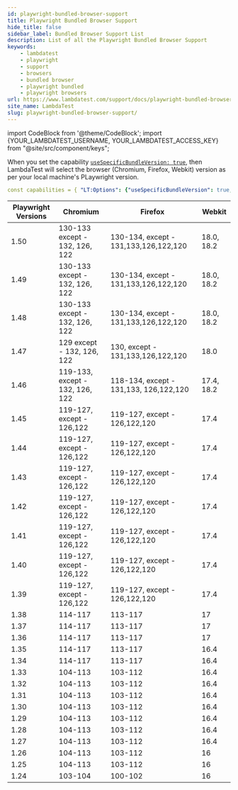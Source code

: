 ```yaml
---
id: playwright-bundled-browser-support
title: Playwright Bundled Browser Support
hide_title: false
sidebar_label: Bundled Browser Support List
description: List of all the Playwright Bundled Browser Support
keywords:
    - lambdatest
    - playwright
    - support
    - browsers
    - bundled browser
    - playwright bundled
    - playwright browsers
url: https://www.lambdatest.com/support/docs/playwright-bundled-browser-support/
site_name: LambdaTest
slug: playwright-bundled-browser-support/
---
```


import CodeBlock from '@theme/CodeBlock';
import {YOUR_LAMBDATEST_USERNAME, YOUR_LAMBDATEST_ACCESS_KEY} from "@site/src/component/keys";

<script type="application/ld+json"
      dangerouslySetInnerHTML={{ __html: JSON.stringify({
       "@context": "https://schema.org",
        "@type": "BreadcrumbList",
        "itemListElement": [{
          "@type": "ListItem",
          "position": 1,
          "name": "Home",
          "item": "https://www.lambdatest.com"
        },{
          "@type": "ListItem",
          "position": 2,
          "name": "Support",
          "item": "https://www.lambdatest.com/support/docs/"
        },{
          "@type": "ListItem",
          "position": 3,
          "name": "Playwright Bundled Browser Support",
          "item": "https://www.lambdatest.com/support/docs/playwright-bundled-browser-support/"
        }]
      })
    }}
></script>

When you set the capability [`useSpecificBundleVersion: true`](/support/docs/capabilities-for-playwright/#:~:text=setHTTPCredentials%22%2C%20%22setStorageState%22%2C%20%22setGeolocation%22%5D%7D%7D-,useSpecificBundleVersion,-Boolean), then LambdaTest will select the browser (Chromium, Firefox, Webkit) version as per your local machine's PLaywright version. 

```yaml
const capabilities = { "LT:Options": {"useSpecificBundleVersion": true,}}
```

| Playwright Versions | Chromium | Firefox | Webkit |
|---------------------|----------|---------|--------|
|1.50| 130-133 except - 132, 126, 122 | 130-134, except - 131,133,126,122,120 | 18.0, 18.2 |
|1.49| 130-133 except - 132, 126, 122 | 130-134, except - 131,133,126,122,120 | 18.0, 18.2 |
|1.48| 130-133 except - 132, 126, 122 | 130-134, except - 131,133,126,122,120 | 18.0, 18.2 |
|1.47| 129 except - 132, 126, 122 | 130, except - 131,133,126,122,120 | 18.0 |
|1.46| 119-133, except - 132, 126, 122 | 118-134, except - 131,133, 126,122,120 | 17.4, 18.2 |
|1.45| 119-127, except - 126,122 | 119-127, except - 126,122,120 | 17.4 |
|1.44| 119-127, except - 126,122 | 119-127, except - 126,122,120 | 17.4 |
|1.43| 119-127, except - 126,122 | 119-127, except - 126,122,120 | 17.4 |
|1.42| 119-127, except - 126,122 | 119-127, except - 126,122,120 | 17.4 |
|1.41| 119-127, except - 126,122 | 119-127, except - 126,122,120 | 17.4 |
|1.40| 119-127, except - 126,122 | 119-127, except - 126,122,120 | 17.4 |
|1.39| 119-127, except - 126,122 | 119-127, except - 126,122,120 | 17.4 |
|1.38| 114-117 | 113-117 | 17 |
|1.37| 114-117 | 113-117 | 17 |
|1.36| 114-117 | 113-117 | 17 |
|1.35| 114-117 | 113-117 | 16.4 |
|1.34| 114-117 | 113-117 | 16.4 |
|1.33| 104-113 | 103-112 | 16.4 |
|1.32| 104-113 | 103-112 | 16.4 |
|1.31| 104-113 | 103-112 | 16.4 |
|1.30| 104-113 | 103-112 | 16.4 |
|1.29| 104-113 | 103-112 | 16.4 |
|1.28| 104-113 | 103-112 | 16.4 |
|1.27| 104-113 | 103-112 | 16.4 |
|1.26| 104-113 | 103-112 | 16 |
|1.25| 104-113 | 103-112 | 16 |
|1.24| 103-104 | 100-102 | 16 |